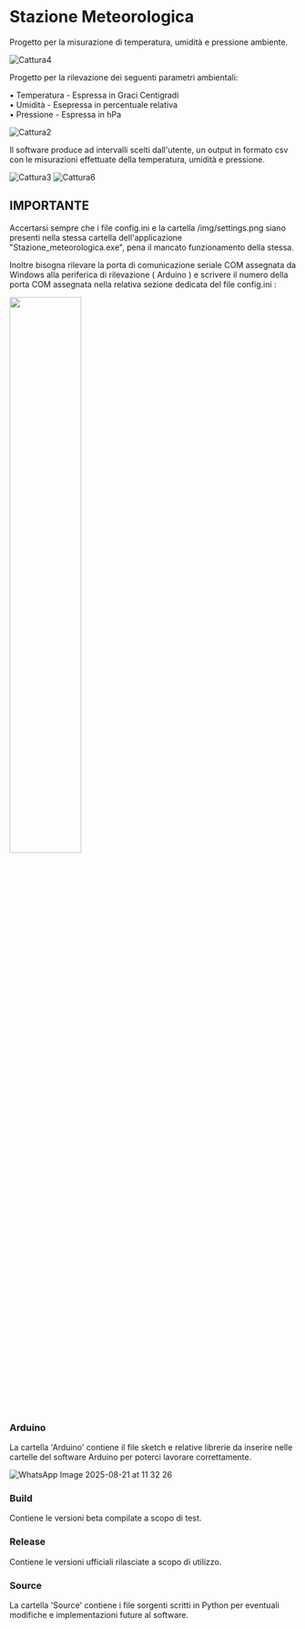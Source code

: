 # Stazione Meteorologica
 Progetto per la misurazione di temperatura, umidità e pressione ambiente.
 
![Cattura4](https://github.com/user-attachments/assets/34cc2fba-4653-4141-a305-638d1e1a8195)

Progetto per la rilevazione dei seguenti parametri ambientali:

• Temperatura - Espressa in Graci Centigradi <br>
• Umidità - Esepressa in percentuale relativa <br>
• Pressione - Espressa in hPa


![Cattura2](https://github.com/user-attachments/assets/ec6c2e40-fa82-4509-ae49-a6a8d4e01c2a)


Il software produce ad intervalli scelti dall'utente, un output in formato csv 
con le misurazioni effettuate della temperatura, umidità e pressione. 

![Cattura3](https://github.com/user-attachments/assets/4198b7cb-6e7d-489f-a324-3adddec41664)
![Cattura6](https://github.com/user-attachments/assets/07c968e7-5aed-4a5b-9bc5-12270b9a0813)



## IMPORTANTE 
Accertarsi sempre che i file config.ini e la cartella /img/settings.png 
siano presenti nella stessa cartella dell'applicazione "Stazione_meteorologica.exe",
pena il mancato funzionamento della stessa. 

Inoltre bisogna rilevare la porta di comunicazione seriale COM assegnata da Windows
alla periferica di rilevazione ( Arduino ) e scrivere il numero della porta COM assegnata
nella relativa sezione dedicata del file config.ini :

<img src="https://github.com/user-attachments/assets/2da7285a-a4c1-4f64-9e4a-78852fe90b45" width="50%" />

### Arduino
La cartella 'Arduino' contiene il file sketch e relative librerie da inserire
nelle cartelle del software Arduino per poterci lavorare correttamente.

![WhatsApp Image 2025-08-21 at 11 32 26](https://github.com/user-attachments/assets/43e1aa7e-4412-4416-ab2a-80c45bb8dde4)


### Build
Contiene le versioni beta compilate a scopo di test.

### Release
Contiene le versioni ufficiali rilasciate a scopo di utilizzo.

### Source
La cartella 'Source' contiene i file sorgenti scritti in Python per eventuali modifiche 
e implementazioni future al software.



